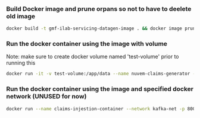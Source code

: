### Build Docker image and prune orpans so not to have to deelete old image
```sh
docker build -t gmf-ilab-servicing-datagen-image . && docker image prune -f
```

### Run the docker container using the image with volume
Note: make sure to create docker volume named 'test-volume' prior to running this
```sh
docker run -it -v test-volume:/app/data --name nuvem-claims-generator -p 8503:8000 nuvem-claims-generator-image:latest
```

### Run the docker container using the image and specified docker network (UNUSED for now)
```sh
docker run --name claims-injestion-container --network kafka-net -p 8000:8000 claims-injestion-image
```